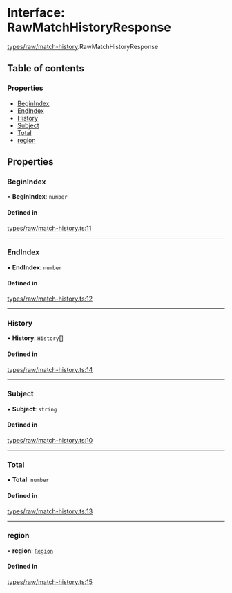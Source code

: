 # Interface: RawMatchHistoryResponse

[types/raw/match-history](../modules/types_raw_match_history.md).RawMatchHistoryResponse

## Table of contents

### Properties

- [BeginIndex](types_raw_match_history.RawMatchHistoryResponse.md#beginindex)
- [EndIndex](types_raw_match_history.RawMatchHistoryResponse.md#endindex)
- [History](types_raw_match_history.RawMatchHistoryResponse.md#history)
- [Subject](types_raw_match_history.RawMatchHistoryResponse.md#subject)
- [Total](types_raw_match_history.RawMatchHistoryResponse.md#total)
- [region](types_raw_match_history.RawMatchHistoryResponse.md#region)

## Properties

### BeginIndex

• **BeginIndex**: `number`

#### Defined in

[types/raw/match-history.ts:11](https://github.com/jameslinimk/unofficial-valorant-api/blob/1ba0fed/package/src/types/raw/match-history.ts#L11)

___

### EndIndex

• **EndIndex**: `number`

#### Defined in

[types/raw/match-history.ts:12](https://github.com/jameslinimk/unofficial-valorant-api/blob/1ba0fed/package/src/types/raw/match-history.ts#L12)

___

### History

• **History**: `History`[]

#### Defined in

[types/raw/match-history.ts:14](https://github.com/jameslinimk/unofficial-valorant-api/blob/1ba0fed/package/src/types/raw/match-history.ts#L14)

___

### Subject

• **Subject**: `string`

#### Defined in

[types/raw/match-history.ts:10](https://github.com/jameslinimk/unofficial-valorant-api/blob/1ba0fed/package/src/types/raw/match-history.ts#L10)

___

### Total

• **Total**: `number`

#### Defined in

[types/raw/match-history.ts:13](https://github.com/jameslinimk/unofficial-valorant-api/blob/1ba0fed/package/src/types/raw/match-history.ts#L13)

___

### region

• **region**: [`Region`](../modules/types_general.md#region)

#### Defined in

[types/raw/match-history.ts:15](https://github.com/jameslinimk/unofficial-valorant-api/blob/1ba0fed/package/src/types/raw/match-history.ts#L15)
